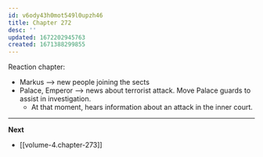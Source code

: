 ```yaml
---
id: v6ody43h0mot549l0upzh46
title: Chapter 272
desc: ''
updated: 1672202945763
created: 1671388299855
---
```


Reaction chapter:

- Markus --> new people joining the sects
- Palace, Emperor --> news about terrorist attack. Move Palace guards to assist in investigation.
  - At that moment, hears information about an attack in the inner court.

____

**Next**
* [[volume-4.chapter-273]]